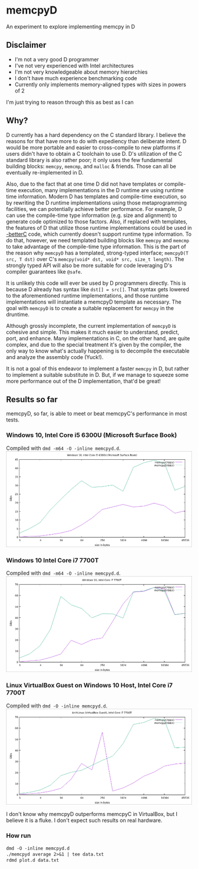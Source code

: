 # memcpyD
An experiment to explore implementing memcpy in D

## Disclaimer
* I'm not a very good D programmer
* I've not very experienced with Intel architectures
* I'm not very knowledgeable about memory hierarchies
* I don't have much experience benchmarking code
* Currently only implements memory-aligned types with sizes in powers of 2

I'm just trying to reason through this as best as I can

## Why?
D currently has a hard dependency on the C standard library.  I believe the reasons for that have more to do with expediency than deliberate intent.  D would be more portable and easier to cross-compile to new platforms if users didn't have to obtain a C toolchain to use D.  D's utilization of the C standard library is also rather poor; it only uses the few fundamental building blocks: `memcpy`, `memcmp`, and `malloc` & friends.  Those can all be eventually re-implemented in D.

Also, due to the fact that at one time D did not have templates or compile-time execution, many implementations in the D runtime are using runtime time information.  Modern D has templates and compile-time execution, so by rewriting the D runtime implementations using those metaprogramming facilities, we can potentially achieve better performance.  For example, D can use the compile-time type information (e.g. size and alignment) to generate code optimized to those factors.  Also, if replaced with templates, the features of D that utilize those runtime implementations could be used in [-betterC](https://dlang.org/spec/betterc.html) code, which currently doesn't support runtime type information.  To do that, however, we need templated building blocks like `memcpy` and `memcmp` to take advantage of the compile-time type information.  This is the part of the reason why `memcpyD` has a templated, strong-typed interface; `memcpyD(T src, T dst)` over C's `memcpy(void* dst, void* src, size_t length)`.  The strongly typed API will also be more suitable for code leveraging D's compiler guarantees like `@safe`.

It is unlikely this code will ever be used by D programmers directly.  This is because D already has syntax like `dst[] = src[]`.  That syntax gets lowered to the aforementioned runtime implementations, and those runtime implementations will instantiate a memcpyD template as necessary.  The goal with `memcpyD` is to create a suitable replacement for `memcpy` in the druntime.

Although grossly incomplete, the current implementation of `memcpyD` is cohesive and simple.  This makes it much easier to understand, predict, port, and enhance.  Many implementations in C, on the other hand, are quite complex, and due to the special treatment it's given by the compiler, the only way to know what's actually happening is to decompile the executable and analyze the assembly code (Yuck!).

It is not a goal of this endeavor to implement a faster `memcpy` in D, but rather to implement a suitable substitute in D.  But, if we manage to squeeze some more performance out of the D implementation, that'd be great!

## Results so far

memcpyD, so far, is able to meet or beat memcpyC's performance in most tests.

### Windows 10, Intel Core i5 6300U (Microsoft Surface Book)
Compiled with `dmd -m64 -O -inline memcpyd.d`.
![](https://raw.githubusercontent.com/JinShil/memcpyD/master/images/surfacebook.png)

### Windows 10 Intel Core i7 7700T
Compiled with `dmd -m64 -O -inline memcpyd.d`.
![](https://raw.githubusercontent.com/JinShil/memcpyD/master/images/win10.png)


### Linux VirtualBox Guest on Windows 10 Host, Intel Core i7 7700T
Compiled with `dmd -O -inline memcpyd.d`.
![](https://raw.githubusercontent.com/JinShil/memcpyD/master/images/linux.png)

I don't know why memcpyD outperforms memcpyC in VirtualBox, but I believe it is a fluke.  I don't expect such results on real hardware.


### How run

```
dmd -O -inline memcpyd.d
./memcpyd average 2>&1 | tee data.txt
rdmd plot.d data.txt
```